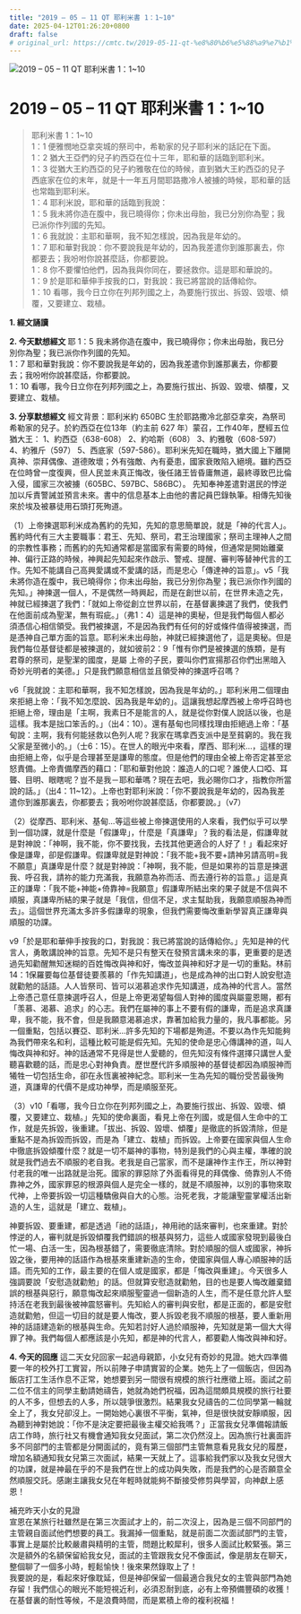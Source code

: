 ```yaml
---
title: "2019 – 05 – 11 QT 耶利米書 1：1~10"
date: 2025-04-12T01:26:20+0800
draft: false
# original_url: https://cmtc.tw/2019-05-11-qt-%e8%80%b6%e5%88%a9%e7%b1%b3%e6%9b%b8-1%ef%bc%9a110
---
```


![2019 – 05 – 11 QT 耶利米書 1：1\~10](/images/qt.jpg   "2019 – 05 – 11 QT 耶利米書 1：1\~10")

# 2019 – 05 – 11 QT 耶利米書 1：1\~10

> 耶利米書 1：1\~10  
> 1：1 便雅憫地亞拿突城的祭司中，希勒家的兒子耶利米的話記在下面。  
> 1：2 猶大王亞們的兒子約西亞在位十三年，耶和華的話臨到耶利米。  
> 1：3 從猶大王約西亞的兒子約雅敬在位的時候，直到猶大王約西亞的兒子西底家在位的末年，就是十一年五月間耶路撒冷人被擄的時候，耶和華的話也常臨到耶利米。  
> 1：4 耶利米說，耶和華的話臨到我說：  
> 1：5 我未將你造在腹中，我已曉得你；你未出母胎，我已分別你為聖；我已派你作列國的先知。  
> 1：6 我就說：主耶和華啊，我不知怎樣說，因為我是年幼的。  
> 1：7 耶和華對我說：你不要說我是年幼的，因為我差遣你到誰那裏去，你都要去；我吩咐你說甚麼話，你都要說。  
> 1：8 你不要懼怕他們，因為我與你同在，要拯救你。這是耶和華說的。  
> 1：9 於是耶和華伸手按我的口，對我說：我已將當說的話傳給你。  
> 1：10 看哪，我今日立你在列邦列國之上，為要施行拔出、拆毀、毀壞、傾覆，又要建立、栽植。

**1. 經文誦讀**

**2.  今天默想經文**
耶 1：5 我未將你造在腹中，我已曉得你；你未出母胎，我已分別你為聖；我已派你作列國的先知。  
1：7 耶和華對我說：你不要說我是年幼的，因為我差遣你到誰那裏去，你都要去；我吩咐你說甚麼話，你都要說。  
1：10 看哪，我今日立你在列邦列國之上，為要施行拔出、拆毀、毀壞、傾覆，又要建立、栽植。

**3. 分享默想經文**
經文背景：耶利米約 650BC 生於耶路撒冷北部亞拿突，為祭司希勒家的兒子。於約西亞在位13年（約主前 627 年）蒙召，工作40年，歷經五位猶大王： 1、約西亞（638-608） 2、約哈斯（608） 3、約雅敬（608-597）4、約雅斤（597） 5、西底家（597-586）。耶利米先知在職時，猶大國上下離開真神、崇拜偶像、道德敗壞；外有強敵、內有憂患，國家衰敗陷入絕境。雖約西亞在位時曾一度復興，但人民並未真正悔改，後任諸王皆昏庸無道，最終導致巴比倫入侵，國家三次被擄（605BC、597BC、586BC）。 先知奉神差遣對選民的悖逆加以斥責警誡並預言未來。書中的信息基本上由他的書記員巴錄執筆。相傳先知後來於埃及被暴徒用石頭打死殉道。

（1）上帝揀選耶利米成為舊約的先知，先知的意思簡單說，就是「神的代言人」。舊約時代有三大主要職事：君王、先知、祭司，君王治理國家；祭司主理神人之間的宗教性事務；而舊約的先知通常都是當國家有需要的時候，但通常是開始離棄神、偏行正路的時候，神興起先知起來作啟示、警戒、提醒、審判等替神代言的工作。先知不能講自己高興愛講或不愛講的話，而是忠心「傳達神的旨意」。v5「我未將你造在腹中，我已曉得你；你未出母胎，我已分別你為聖；我已派你作列國的先知。」神揀選一個人，不是偶然一時興起，而是在創世以前，在世界未造之先，神就已經揀選了我們：「就如上帝從創立世界以前，在基督裏揀選了我們，使我們在他面前成為聖潔，無有瑕疵。」（弗1：4）這是神的奧秘，但是我們每個人都必須憑信心相信領受。我們被揀選，不是因為我們有任何的好或條件值得被揀選，而是憑神自己單方面的旨意。耶利米未出母胎，神就已經揀選他了，這是奧秘。但是我們每位基督徒都是被揀選的，就如彼前2：9「惟有你們是被揀選的族類，是有君尊的祭司，是聖潔的國度，是屬 上帝的子民，要叫你們宣揚那召你們出黑暗入奇妙光明者的美德。」只是我們願意相信並且領受神的揀選呼召嗎？

v6「我就說：主耶和華啊，我不知怎樣說，因為我是年幼的。」耶利米用二個理由來拒絕上帝：「我不知怎麼說、因為我是年幼的」。這讓我想起摩西被上帝呼召時也拒絕上帝，理由是「主啊，我素日不是能言的人，就是從你對僕人說話以後，也是這樣。我本是拙口笨舌的。」（出4：10）。還有基甸也同樣找理由拒絕過上帝：「基甸說：主啊，我有何能拯救以色列人呢？我家在瑪拿西支派中是至貧窮的。我在我父家是至微小的。」（士6：15）。在世人的眼光中來看，摩西、耶利米…，這樣的理由拒絕上帝，似乎是合理甚至是謙卑的態度。但是他們的理由全被上帝否定甚至忿怒責備。上帝責備摩西的藉口：「耶和華對他說：誰造人的口呢？誰使人口啞、耳聾、目明、眼瞎呢？豈不是我－耶和華嗎？現在去吧，我必賜你口才，指教你所當說的話。」（出4：11\~12）。上帝也對耶利米說：「你不要說我是年幼的，因為我差遣你到誰那裏去，你都要去；我吩咐你說甚麼話，你都要說。」（v7）

（2）從摩西、耶利米、基甸…等這些被上帝揀選使用的人來看，我們似乎可以學到一個功課，就是什麼是「假謙卑」，什麼是「真謙卑」？我的看法是，假謙卑就是對神說：「神啊，我不能，你不要找我，去找其他更適合的人好了！」看起來好像是謙卑，卻是假謙卑。假謙卑就是對神說：「我不能+我不要+請神另請高明=我不願意」真謙卑是什麼？就是對神說：「神啊，我不能，但是如果祢的旨意是揀選我、呼召我，請祢的能力充滿我，我願意為祢而活、而去遵行祢的旨意。」這是真正的謙卑：「我不能+神能+倚靠神=我願意」假謙卑所結出來的果子就是不信與不順服，真謙卑所結的果子就是「我信，但信不足，求主幫助我，我願意順服為神而去」。這個世界充滿太多許多假謙卑的現象，但我們需要悔改重新學習真正謙卑與順服的功課。

v9「於是耶和華伸手按我的口，對我說：我已將當說的話傳給你。」先知是神的代言人，勇敢講說神的旨意。先知不是只有整天在發預言講未來的事，更重要的是透過先知勸醒無知迷糊的百姓悔改與神和好，悔改並與神和好才是一切的重點。林前14：1保羅要每位基督徒要羨慕的「作先知講道」，也是成為神的出口對人說安慰造就勸勉的話語。人人皆祭司、皆可以渴慕追求作先知講道，成為神的代言人。當然上帝憑己意任意揀選呼召人，但是上帝更渴望每個人對神的國度與屬靈恩賜，都有「羡慕、渴慕、追求」的心志。我們在屬神的事上不要有假的謙卑，而是追求真謙卑，我不能，我不會，但是我願意渴慕追求，靠著加給我力量的，我凡事都能。另一個重點，包括以賽亞、耶利米…許多先知的下場都是殉道。不要以為作先知能夠為我們帶來名和利，這種比較可能是假先知。先知的使命是忠心傳講神的道，叫人悔改與神和好。神的話通常不見得是世人愛聽的，但先知沒有條件選擇只講世人愛聽喜歡聽的話，而是忠心對神負責。歷世歷代許多順服神的基督徒都因為順服神而犧牲一切包括生命，卻在永恆裏被神紀念。耶利米一生為先知的職份受苦最後殉道，真謙卑的代價不是成功神學，而是順服至死。

（3）v10「看哪，我今日立你在列邦列國之上，為要施行拔出、拆毀、毀壞、傾覆，又要建立、栽植。」先知的使命裏面，看見上帝在列國，或是個人生命中的工作，就是先拆毀，後重建。「拔出、拆毀、毀壞、傾覆」是徹底的拆毀清除，但是重點不是為拆毀而拆毀，而是為「建立、栽植」而拆毀。上帝要在國家與個人生命中徹底拆毀傾覆什麼？就是一切不屬神的事物，特別是我們的心與主權，準確的說就是我們過去不順服的老自我。老我是自己當家，而不是讓神作主作王，所以神對付老我的唯一出路就是治死。國家的罪惡除了外面看得見的拜偶像、倚靠別人不倚靠神之外，國家罪惡的根源與個人是完全一樣的，就是不順服神，以別的事物來取代神，上帝要拆毀一切這種驕傲與自大的心態。治死老我，才能讓聖靈掌權活出新造的人生，這就是「建立、栽植」。

神要拆毀、要重建，都是透過「祂的話語」，神用祂的話來審判，也來重建。對於悖逆的人，審判就是拆毀傾覆我們錯誤的根基與努力，這些人或國家發現到最後白忙一場、白活一生，因為根基錯了，需要徹底清除。對於順服的個人或國家，神拆毀之後，要用神的話語作為根基來重建新造的生命，使國家與個人專心順服神的話語。而先知的工作，最主要的在個人或是國家，都是「悔改與重建」。今天很多人強調要說「安慰造就勸勉」的話。但就算安慰造就勸勉，目的也是要人悔改離棄錯誤的根基與惡行，願意悔改起來順服聖靈過一個新造的人生，而不是任意允許人堅持活在老我到最後被神震怒審判。先知給人的審判與安慰，都是正面的，都是安慰造就勸勉，但這一切目的就是要人悔改，要人拆毀老我不順服的根基，要人重新用神的話語建造新的根基與生命。先知若討好人過於順服神，先知就是第一個大大得罪了神。我們每個人都應該是小先知，都是神的代言人，都要勸人悔改與神和好。

**4. 今天的回應**
這二天女兒回家一起過母親節，小女兒有奇妙的見證。她大四準備要一年的校外打工實習，所以前陣子申請實習的企業。她先上了一個飯店，但因為飯店打工生活作息不正常，她想要到另一間很有規模的旅行社應徵上班。面試之前二位不信主的同學主動請她禱告，她就為她們祝福，因為這間頗具規模的旅行社要的人不多，但想去的人多，所以競爭很激烈。結果我女兒禱告的二位同學第一輪就全上了，我女兒卻沒上。一開始她心裏很不平衡，氣神，但是很快就安靜順服，因為聽到神對她說：「你不是決定要把最後主權交給我嗎？」正當我女兒準備報請飯店工作時，旅行社又有機會通知我女兒面試，第二次仍然沒上。因為旅行社裏面許多不同部門的主管都是分開面試的，竟有第三個部門主管無意看見我女兒的履歷，增加名額通知我女兒第三次面試，結果一天就上了。這事給我們家以及我女兒很大的功課，就是神最在乎的不是我們在世上的成功與失敗，而是我們的心是否願意全然順服交託。感謝主讓我女兒在年輕時就能夠不斷接受修剪與學習，向神獻上感恩！

補充昨天小女的見證  
宣恩在某旅行社雖然是在第三次面試才上的，前二次沒上，因為是三個不同部門的主管親自面試他們想要的員工。我漏掉一個重點，就是前面二次面試部門的主管，事實上是屬於比較嚴肅與精明的主管，問題比較犀利，很多人面試比較緊張。第三次是額外的名額保留給我女兒，面試的主管跟我女兒不像面試，像是朋友在聊天，整個聊了一個多小時，輕鬆愉快！後來果然錄取上了！  
我要說的是，看起來好像耽延，但是神卻保留一個最適合我兒女的主管與部門為她存留！我們信心的眼光不能短視近利，必須忍耐到底，必有上帝預備豐碩的收獲！  
在基督裏的耐性等候，不是浪費時間，而是累積上帝的複利祝福！
